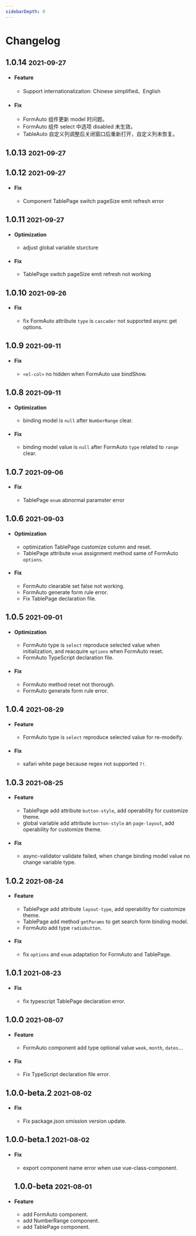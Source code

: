 ```yaml
---
sidebarDepth: 0
---
```


# Changelog

## 1.0.14 <small>2021-09-27</small>
- #### Feature
	- Support internationalization: Chinese simplified、English 
- #### Fix
	- FormAuto 组件更新 model 时问题。
	- FormAuto 组件 select 中选项 disabled 未生效。
	- TableAuto 自定义列调整后关闭窗口后重新打开，自定义列未恢复。

## 1.0.13 <small>2021-09-27</small>
## 1.0.12 <small>2021-09-27</small>
- #### Fix
	- Component TablePage switch pageSize emit refresh error

## 1.0.11 <small>2021-09-27</small>
- #### Optimization
	- adjust global variable sturcture 

- #### Fix
	- TablePage switch pageSize emit refresh not working

## 1.0.10 <small>2021-09-26</small>

- #### Fix
	- fix FormAuto attribute `type` is `cascader` not supported async get options.

## 1.0.9 <small>2021-09-11</small>

- #### Fix
	- `<el-col>` no hidden when FormAuto use bindShow.

## 1.0.8 <small>2021-09-11</small>

- #### Optimization
	- binding model is `null` after `NumberRange` clear.

- #### Fix
	- binding model value is `null` after FormAuto `type` related to `range` clear.

## 1.0.7 <small>2021-09-06</small>

- #### Fix
	- TablePage `enum` abnormal paramster error

## 1.0.6 <small>2021-09-03</small>
- #### Optimization	
	- optimization TablePage customize column and reset.
	- TablePage attribute `enum` assignment method same of FormAuto `options`.

- #### Fix
	- FormAuto clearable set false not working.
	- FormAuto generate form rule error.
	- Fix TablePage declaration file.
	
## 1.0.5 <small>2021-09-01</small>
- #### Optimization
	- FormAuto type is `select` reproduce selected value when initialization, and reacquire `options` when FormAuto reset.
	- FormAuto TypeScript declaration file.
- #### Fix
	- FormAuto method reset not thorough.
	- FormAuto generate form rule error.

## 1.0.4 <small>2021-08-29</small>
- #### Feature
	- FormAuto type is `select` reproduce selected value for re-modeify.

- #### Fix
	-  safari white page because regex not supported `?!`.

## 1.0.3 <small>2021-08-25</small>
- #### Feature
	- TablePage add attribute `button-style`, add operability for customize theme.
	- global variable add attribute `button-style` an `page-layout`, add operability for customize theme.

- #### Fix
	- async-validator validate failed, when change binding model value no change variable type.

## 1.0.2 <small>2021-08-24</small>
- #### Feature
	- TablePage add attribute `layout-type`, add operability for customize theme.
	- TablePage add method `getParams` to get search form binding model.
	- FormAuto add type `radiobutton`.

- #### Fix
	- fix `options` and `enum` adaptation for FormAuto and TablePage.

## 1.0.1 <small>2021-08-23</small>
- #### Fix
	- fix typescript TablePage declaration error.

## 1.0.0 <small>2021-08-07</small>
- #### Feature
	- FormAuto component add type optional value `week`, `month`, `dates`...
- #### Fix
	- Fix TypeScript declaration file error.

## 1.0.0-beta.2 <small>2021-08-02</small>
- #### Fix
	- Fix package.json omission version update.

## 1.0.0-beta.1 <small>2021-08-02</small>
- #### Fix
	- export component name error when use vue-class-component.

	## 1.0.0-beta <small>2021-08-01</small>
- #### Feature
	- add FormAuto component.
	- add NumberRange component.
	- add TablePage component.